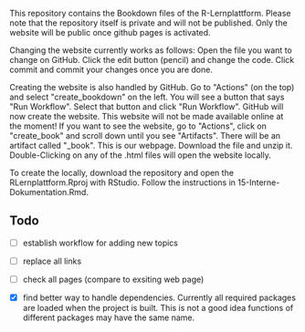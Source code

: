 This repository contains the Bookdown files of the R-Lernplattform. Please note that the repository itself is private and will not be published.
Only the website will be public once github pages is activated.

Changing the website currently works as follows: Open the file you want to change on GitHub. Click the edit button (pencil) and change the
code. Click commit and commit your changes once you are done.

Creating the website is also handled by GitHub. Go to "Actions" (on the top) and select "create_bookdown" on the left. You will see a button that
says "Run Workflow". Select that button and click "Run Workflow". GitHub will now create the website. This website will not be made available online at the moment! If you want to see the website, go to "Actions", click on "create_book" and scroll down until you see "Artifacts".
There will be an artifact called "_book". This is our webpage. Download the file and unzip it. 
Double-Clicking on any of the .html files will open the website locally.

To create the locally, download the repository and open the RLernplattform.Rproj with RStudio. Follow the instructions in 15-Interne-Dokumentation.Rmd.

## Todo

- [ ] establish workflow for adding new topics
- [ ] replace all links
- [ ] check all pages (compare to exsiting web page)
- [x] find better way to handle dependencies. Currently all required packages are loaded when the project is built. This is not a good idea
functions of different packages may have the same name.

